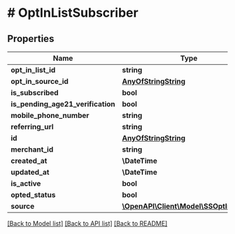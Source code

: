 # # OptInListSubscriber

## Properties

Name | Type | Description | Notes
------------ | ------------- | ------------- | -------------
**opt_in_list_id** | **string** |  |
**opt_in_source_id** | [**AnyOfStringString**](AnyOfStringString.md) |  |
**is_subscribed** | **bool** |  |
**is_pending_age21_verification** | **bool** |  |
**mobile_phone_number** | **string** |  |
**referring_url** | **string** |  |
**id** | [**AnyOfStringString**](AnyOfStringString.md) |  |
**merchant_id** | **string** |  |
**created_at** | **\DateTime** |  |
**updated_at** | **\DateTime** |  |
**is_active** | **bool** |  |
**opted_status** | **bool** |  | [optional]
**source** | [**\OpenAPI\Client\Model\SSOptInSource**](SSOptInSource.md) |  | [optional]

[[Back to Model list]](../../README.md#models) [[Back to API list]](../../README.md#endpoints) [[Back to README]](../../README.md)

